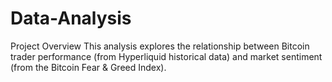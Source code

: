 # Data-Analysis
Project Overview  This analysis explores the relationship between Bitcoin trader performance (from Hyperliquid historical data) and market sentiment (from the Bitcoin Fear &amp; Greed Index). 

